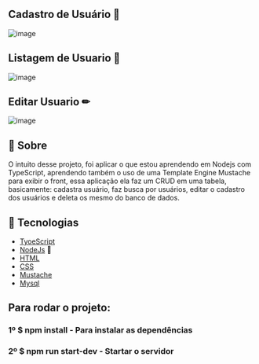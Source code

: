 ## Cadastro de Usuário 🧑
![image](https://user-images.githubusercontent.com/68932001/149860790-69277a64-af2f-43ad-8113-ab747985e022.png)

## Listagem de Usuario 📃
![image](https://user-images.githubusercontent.com/68932001/149860932-770d1dd1-41e1-4d78-8010-3428896f61b3.png)

## Editar Usuario ✏
![image](https://user-images.githubusercontent.com/68932001/149861401-3b227ce7-f77b-48d3-81cc-8c5d137ecbb7.png)

## 📕 Sobre
O intuito desse projeto, foi aplicar o que estou aprendendo em Nodejs com TypeScript, aprendendo também o uso de uma Template Engine Mustache para exibir o front, essa aplicação ela faz um CRUD em uma tabela, basicamente: cadastra usuário, faz busca por usuários, editar o cadastro dos usuários e deleta os mesmo do banco de dados.

## 🔨 Tecnologias
- [TyoeScript](https://#)
- [NodeJs](https://nodejs.org/en/) 💚
- [HTML](https://developer.mozilla.org/pt-BR/docs/Web/HTML)
- [CSS](https://https://www.w3schools.com/css/)
- [Mustache](https://mustache.github.io/)
- [Mysql](https://www.mysql.com/)

## Para rodar o projeto:

### 1º $ npm install - Para instalar as dependências
### 2º $ npm run start-dev - Startar o servidor
